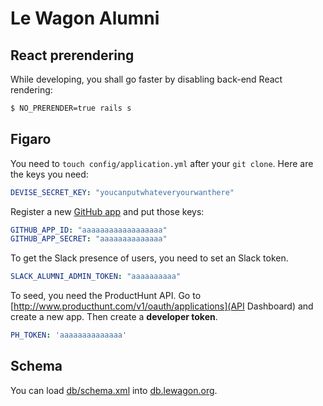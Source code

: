 # Le Wagon Alumni

## React prerendering

While developing, you shall go faster by disabling back-end React rendering:

```bash
$ NO_PRERENDER=true rails s
```

## Figaro

You need to `touch config/application.yml` after your `git clone`. Here are the keys you need:

```yaml
DEVISE_SECRET_KEY: "youcanputwhateveryourwanthere"
```

Register a new [GitHub app](https://github.com/settings/developers) and put those keys:

```yaml
GITHUB_APP_ID: "aaaaaaaaaaaaaaaaaa"
GITHUB_APP_SECRET: "aaaaaaaaaaaaaa"
```

To get the Slack presence of users, you need to set an Slack token.

```yaml
SLACK_ALUMNI_ADMIN_TOKEN: "aaaaaaaaaa"
```

To seed, you need the ProductHunt API. Go to [http://www.producthunt.com/v1/oauth/applications](API Dashboard) and
create a new app. Then create a **developer token**.

```yaml
PH_TOKEN: 'aaaaaaaaaaaaaa'
```

## Schema

You can load [db/schema.xml](db/schema.xml) into [db.lewagon.org](http://db.lewagon.org).
